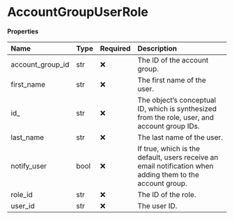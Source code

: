 # AccountGroupUserRole

**Properties**

| Name             | Type | Required | Description                                                                                               |
| :--------------- | :--- | :------- | :-------------------------------------------------------------------------------------------------------- |
| account_group_id | str  | ❌       | The ID of the account group.                                                                              |
| first_name       | str  | ❌       | The first name of the user.                                                                               |
| id\_             | str  | ❌       | The object’s conceptual ID, which is synthesized from the role, user, and account group IDs.              |
| last_name        | str  | ❌       | The last name of the user.                                                                                |
| notify_user      | bool | ❌       | If true, which is the default, users receive an email notification when adding them to the account group. |
| role_id          | str  | ❌       | The ID of the role.                                                                                       |
| user_id          | str  | ❌       | The user ID.                                                                                              |

